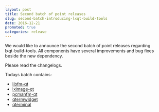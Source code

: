 ```yaml
---
layout: post
title: Second batch of point releases
slug: second-batch-introducing-lxqt-build-tools
date: 2016-12-21
promoted: true
categories: release
---
```


We would like to announce the second batch of point releases regarding lxqt-build-tools.
All components have several improvements and bug fixes beside the new dependency.

Please read the changelogs.

Todays batch contains:
* [libfm-qt](https://github.com/lxqt/libfm-qt/releases)
* [lximage-qt](https://github.com/lxqt/lximage-qt/releases)
* [pcmanfm-qt](https://github.com/lxqt/pcmanfm-qt/releases)
* [qtermwidget](https://github.com/lxqt/qtremwidget/releases)
* [qterminal](https://github.com/lxqt/qterminal/releases)

